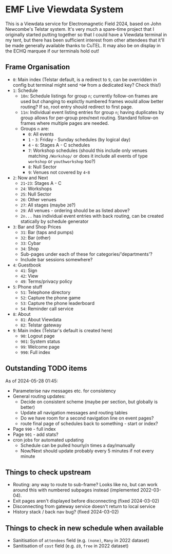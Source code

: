 # EMF Live Viewdata System

This is a Viewdata service for Electromagnetic Field 2024, based on John Newcombe's Telstar system.  It's very much a spare-time project that I originally started putting together so that I could have a Viewdata terminal in my tent, but there has been sufficient interest from other attendees that it'll be made generally available thanks to CuTEL.  It may also be on display in the ECHQ marquee if our terminals hold out!

## Frame Organisation

- `0`: Main index (Telstar default, is a redirect to `9`, can be overridden in config but terminal might send `*0#` from a dedicated key? Check this!)
- `1`: Schedule
    - `10n`: Schedule listings for group `n`; currently follow-on frames are used but changing to explictly numbered frames would allow better routing?  If so, root entry should redirect to first page.
    - `11n`: Individual event listing entries for group `n`; having duplicates by group allows for per-group prev/next routing. Standard follow-on frames where multiple pages are needed.
    - Groups `n` are:
        - `0`: All events
        - `1` - `3`: Friday - Sunday schedules (by logical day)
        - `4` - `6`: Stages A - C schedules
        - `7`: Workshop schedules (should this include only venues matching `/Workshop/` or does it include all events of type `workshop` or `youthworkshop` too?)
        - `8`: Null Sector
        - `9`: Venues not covered by `4`-`8`
- `2`: Now and Next
    - `21`-`23`: Stages A - C
    - `24`: Workshops
    - `25`: Null Sector
    - `26`: Other venues
    - `27`: All stages (maybe `20`?)
    - `29`: All venues - ordering should be as listed above? 
    - `2n...` has individual event entries with back routing, can be created statically by schedule generator
- `3`: Bar and Shop Prices
    - `31`: Bar (taps and pumps)
    - `32`: Bar (other)
    - `33`: Cybar
    - `34`: Shop
    - Sub-pages under each of these for categories/'departments'?
    - Include bar sessions somewhere?
- `4`: Guestbook
    - `41`: Sign
    - `42`: View
    - `49`: Terms/privacy policy
- `5`: Phone stuff
    - `51`: Telephone directory
    - `52`: Capture the phone game
    - `53`: Capture the phone leaderboard
    - `54`: Reminder call service
- `8`: About
    - `81`: About Viewdata
    - `82`: Telstar gateway
- `9`: Main index (Telstar's default is created here)
    - `90`: Logout page
    - `901`: System status
    - `99`: Welcome page
    - `990`: Full index

## Outstanding TODO items

As of 2024-05-28 01:45:

- Parameterise nav messages etc. for consistency
- General routing updates:
    - Decide on consistent scheme (maybe per section, but globally is better)
    - Update all navigation messages and routing tables
    - Do we have room for a second navigation line on event pages?
    - route final page of schedules back to something - start or index?
- Page `990` - full index
- Page `901` - add stats?
- cron jobs for automated updating
    - Schedule can be pulled hourly/*n* times a day/manually
    - Now/Next should update probably every 5 minutes if not every minute

## Things to check upstream

- Routing: any way to route to sub-frame?  Looks like no, but can work around this with numbered subpages instead (implemented 2022-03-04).
- Exit pages aren't displayed before disconnecting (fixed 2024-03-02)
- Disconnecting from gateway service doesn't return to local service
- History stack / back nav bug? (fixed 2024-03-02)

## Things to check in new schedule when available
- Sanitisation of `attendees` field (e.g. `(none)`, `Many` in 2022 dataset)
- Sanitisation of `cost` field (e.g. `£0`, `free` in 2022 dataset)